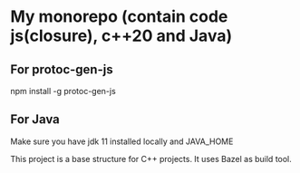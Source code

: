 # My monorepo (contain code js(closure), c++20 and Java)

## For protoc-gen-js
npm install -g protoc-gen-js

## For Java
Make sure you have jdk 11 installed locally and JAVA_HOME

This project is a base structure for C++ projects.
It uses Bazel as build tool.